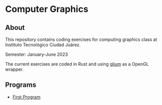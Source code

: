 # Computer Graphics

## About
This repository contains coding exercises for computing graphics class at 
Instituto Tecnológico Ciudad Juárez.

Semester: January-June 2023

The current exercises are coded in Rust and using [glium](https://github.com/glium/glium) as a OpenGL wrapper.

## Programs

- [First Program](outputs/first_program.md)